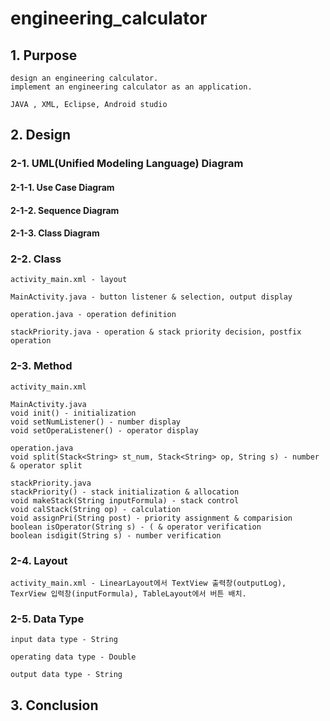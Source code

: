 # engineering_calculator

## 1. Purpose
    design an engineering calculator.  
    implement an engineering calculator as an application.
    
    JAVA , XML, Eclipse, Android studio

## 2. Design

### 2-1. UML(Unified Modeling Language) Diagram

#### 2-1-1. Use Case Diagram

#### 2-1-2. Sequence Diagram

#### 2-1-3. Class Diagram

### 2-2. Class

    activity_main.xml - layout

    MainActivity.java - button listener & selection, output display

    operation.java - operation definition

    stackPriority.java - operation & stack priority decision, postfix operation

### 2-3. Method

    activity_main.xml

    MainActivity.java  
    void init() - initialization  
    void setNumListener() - number display  
    void setOperaListener() - operator display

    operation.java  
    void split(Stack<String> st_num, Stack<String> op, String s) - number & operator split

    stackPriority.java  
    stackPriority() - stack initialization & allocation  
    void makeStack(String inputFormula) - stack control  
    void calStack(String op) - calculation  
    void assignPri(String post) - priority assignment & comparision  
    boolean isOperator(String s) - ( & operator verification  
    boolean isdigit(String s) - number verification

### 2-4. Layout

    activity_main.xml - LinearLayout에서 TextView 출력창(outputLog), TexrView 입력창(inputFormula), TableLayout에서 버튼 배치.

### 2-5. Data Type

    input data type - String
   
    operating data type - Double
   
    output data type - String

## 3. Conclusion
